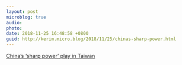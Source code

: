 ```yaml
---
layout: post
microblog: true
audio: 
photo: 
date: 2018-11-25 16:48:58 +0800
guid: http://kerim.micro.blog/2018/11/25/chinas-sharp-power.html
---
```

[China’s ‘sharp power’ play in Taiwan](https://www.ft.com/content/5c272b90-ec12-11e8-89c8-d36339d835c0?fbclid=IwAR24OAZ6Fi6AJ8gxv_36YXXlKQ75TFY-aVMOzRjaYRL-mjNrVeEBJE3b4X4)
